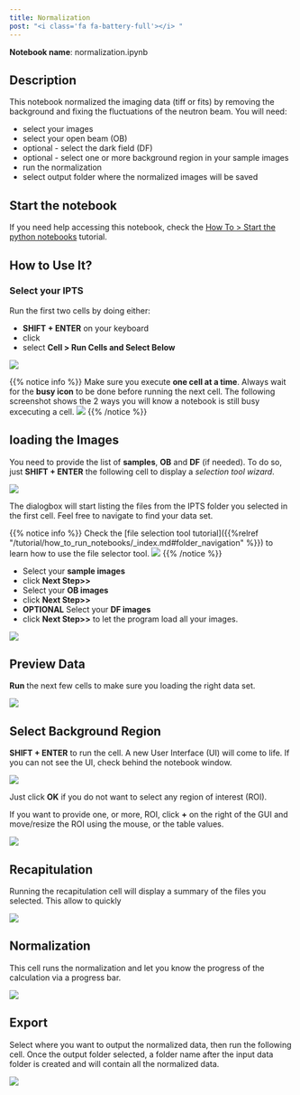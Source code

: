 ```yaml
---
title: Normalization
post: "<i class='fa fa-battery-full'></i> "
---
```


**Notebook name**: normalization.ipynb

## Description

This notebook normalized the imaging data (tiff or fits) by removing the background and fixing the fluctuations of the
neutron beam. You will need:

 * select your images
 * select your open beam (OB)
 * optional - select the dark field (DF)
 * optional - select one or more background region in your sample images
 * run the normalization
 * select output folder where the normalized images will be saved

## Start the notebook

If you need help accessing this notebook, check the [How To > Start the python
notebooks](/en/tutorial/how_to_start_notebooks) tutorial.

## How to Use It?

### Select your IPTS

Run the first two cells by doing either:

 * **SHIFT + ENTER** on your keyboard
 * click <i class='fa fa-step-forward'></i>
 * select **Cell > Run Cells and Select Below**

<img src='/tutorial/notebooks/normalization/images/select_ipts.gif' />

{{% notice info %}}
Make sure you execute **one cell at a time**. Always wait for the **busy icon** to be done before running the next cell.
The following screenshot shows the 2 ways you will know a notebook is still busy excecuting a cell.
<img src='/tutorial/how_to_run_notebooks/images/busy_notebook.png' />
{{% /notice %}}

## loading the Images

You need to provide the list of **samples**, **OB** and **DF** (if needed). To do so, just **SHIFT + ENTER** the
following cell to display a *selection tool wizard*.

<img src='/tutorial/notebooks/normalization/images/loading_images_1.gif' />

The dialogbox will start listing the files from the IPTS folder you selected in the first cell. Feel free to navigate
to find your data set.

{{% notice info %}}
Check the [file selection tool tutorial]({{%relref "/tutorial/how_to_run_notebooks/_index.md#folder_navigation" %}})
to learn how to use the file selector tool.
<img src='/tutorial/how_to_run_notebooks/images/file_folder_browser.png' />
{{% /notice %}}

* Select your **sample images**
* click **Next Step>>**
* Select your **OB images**
* click **Next Step>>**
* **OPTIONAL** Select your **DF images**
* click **Next Step>>** to let the program load all your images.

<img src='/tutorial/notebooks/normalization/images/loading_images_2.gif' />

## Preview Data

**Run** the next few cells to make sure you loading the right data set.

<img src='/tutorial/notebooks/normalization/images/preview_images.gif' />

## Select Background Region

**SHIFT + ENTER** to run the cell. A new User Interface (UI) will come to life. If you can not see the UI, check
behind the notebook window.

<img src='/tutorial/notebooks/normalization/images/roi_selection_1.gif' />

Just click **OK** if you do not want to select any region of interest (ROI).

If you want to provide one, or more, ROI, click **+** on the
right of the GUI and move/resize the ROI using the mouse, or the table values.

<img src='/tutorial/notebooks/normalization/images/roi_selection_2.gif' />

## Recapitulation

Running the recapitulation cell will display a summary of the files you selected. This allow to quickly

<img src='/tutorial/notebooks/normalization/images/recapitulation.png' />

## Normalization

This cell runs the normalization and let you know the progress of the calculation via a progress bar.

<img src='/tutorial/notebooks/normalization/images/normalization.png' />

## Export

Select where you want to output the normalized data, then run the following cell. Once the output folder selected,
a folder name after the input data folder is created and will contain all the normalized data.

<img src='/tutorial/notebooks/normalization/images/export.png' />



